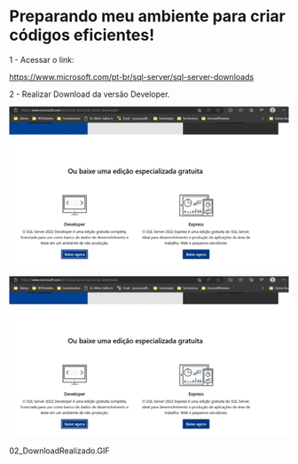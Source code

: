 # Preparando meu ambiente para criar códigos eficientes!

1 - Acessar o link:

https://www.microsoft.com/pt-br/sql-server/sql-server-downloads

2 - Realizar Download da versão Developer.



![Download_SQL_Server](https://github.com/JosiTubaroski/Preparando_Ambiente/blob/main/img/01_Download_SQLServer.GIF)

![Download_SQL_Server](https://github.com/JosiTubaroski/Preparando_Ambiente/blob/main/img/01_Download_SQLServer.GIF)


02_DownloadRealizado.GIF


